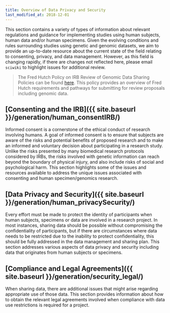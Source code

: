 ```yaml
---
title: Overview of Data Privacy and Security
last_modified_at: 2018-12-01
---
```


This section contains a variety of types of information about relevant
regulations and guidance for implementing studies using human subjects,
human data and/or human specimens. Given the evolving conditions and rules
surrounding studies using genetic and genomic datasets, we aim to provide an
up-to-date resource about the current state of the field relating to consenting,
privacy, and data management. However, as this field is changing rapidly, if there are changes not reflected here, please email `sciwiki` to highlight issues for additional review.  

>The Fred Hutch Policy on IRB Review of Genomic Data Sharing Policies can be found [here](https://centernet.fredhutch.org/cn/u/irb/policies-and-procedures/_jcr_content/leftParsys/download_27/file.res/Review-Genomic-Data-Sharing.pdf).  This policy provides an overview of Fred Hutch requirements and pathways for submitting
for review proposals including genomic data.

## [Consenting and the IRB]({{ site.baseurl }}/generation/human_consentIRB/)

Informed consent is a cornerstone of the ethical conduct of research involving
humans. A goal of informed consent is to ensure that subjects are aware of the
risks and potential benefits of proposed research and to make an informed and
voluntary decision about participating in a research study. Unlike the risks
presented by many biomedical research protocols considered by IRBs, the risks
involved with genetic information can reach beyond the boundary of physical
injury, and also include risks of social and psychological harm. This section highlights some of the issues and resources available to address the unique issues associated with consenting and human specimen/genomics research.  

## [Data Privacy and Security]({{ site.baseurl }}/generation/human_privacySecurity/)

Every effort must be made to protect the identity of participants when human subjects, specimens or data are involved in a research project. In most
instances, sharing data should be possible without compromising the
confidentiality of participants, but if there are circumstances where data needs to
be restricted due to the inability to protect confidentiality, this should be
fully addressed in the data management and sharing plan.  This section addresses various aspects of data privacy and security including data that originates from human subjects or specimens.  

## [Compliance and Legal Agreements]({{ site.baseurl }}/generation/security_legal/)
When sharing data, there are additional issues that might arise regarding appropriate use of those data.  This section provides information about how to obtain the relevant legal agreements involved when compliance with data use restrictions is required for a project. 

